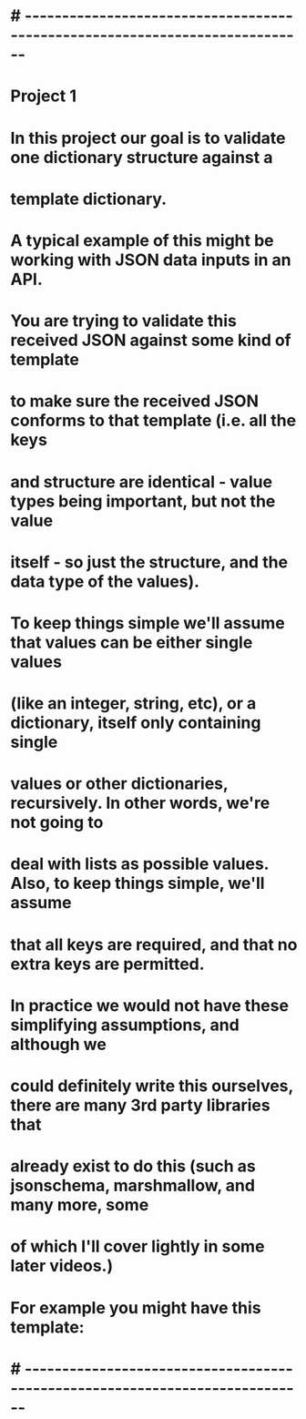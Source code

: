 # # ----------------------------------------------------------------------------
# Project 1
# In this project our goal is to validate one dictionary structure against a
# template dictionary.
#
# A typical example of this might be working with JSON data inputs in an API.
# You are trying to validate this received JSON against some kind of template
# to make sure the received JSON conforms to that template (i.e. all the keys
# and structure are identical - value types being important, but not the value
# itself - so just the structure, and the data type of the values).
#
# To keep things simple we'll assume that values can be either single values
# (like an integer, string, etc), or a dictionary, itself only containing single
# values or other dictionaries, recursively. In other words, we're not going to
# deal with lists as possible values. Also, to keep things simple, we'll assume
# that all keys are required, and that no extra keys are permitted.
#
# In practice we would not have these simplifying assumptions, and although we
# could definitely write this ourselves, there are many 3rd party libraries that
# already exist to do this (such as jsonschema, marshmallow, and many more, some
# of which I'll cover lightly in some later videos.)
#
# For example you might have this template:
# # ----------------------------------------------------------------------------
